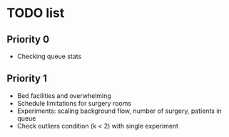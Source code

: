 # TODO list

## Priority 0

- Checking queue stats

## Priority 1 

- Bed facilities and overwhelming
- Schedule limitations for surgery rooms
- Experiments: scaling background flow, number of surgery, patients in queue
- Check outliers condition (k < 2) with single experiment
